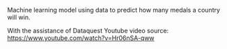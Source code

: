 Machine learning model using data to predict how many medals a country will win.

With the assistance of Dataquest Youtube video source: https://www.youtube.com/watch?v=Hr06nSA-qww